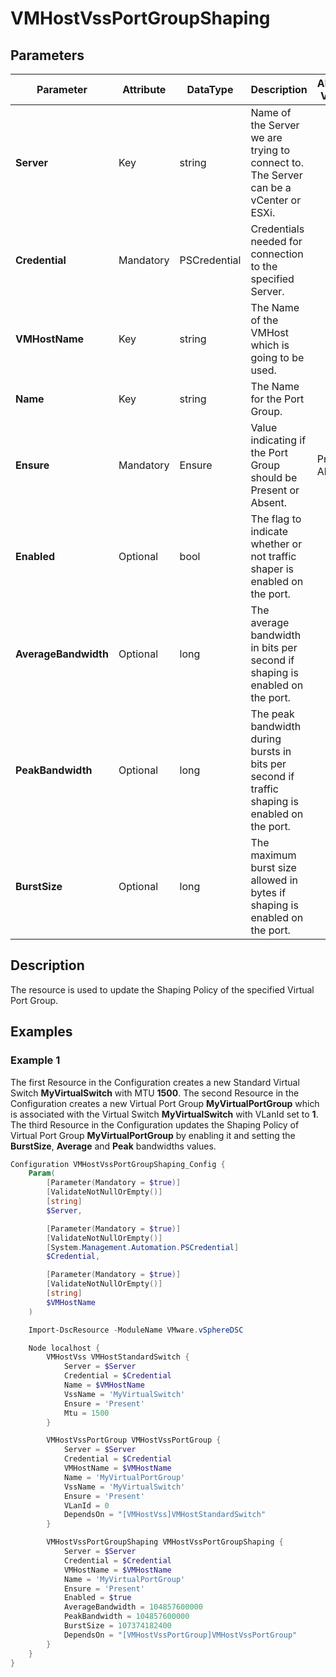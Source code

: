 # VMHostVssPortGroupShaping

## Parameters

| Parameter | Attribute | DataType | Description | Allowed Values |
| --- | --- | --- | --- | --- |
| **Server** | Key | string | Name of the Server we are trying to connect to. The Server can be a vCenter or ESXi. ||
| **Credential** | Mandatory | PSCredential | Credentials needed for connection to the specified Server. ||
| **VMHostName** | Key | string | The Name of the VMHost which is going to be used. ||
| **Name** | Key | string | The Name for the Port Group. ||
| **Ensure** | Mandatory | Ensure | Value indicating if the Port Group should be Present or Absent. | Present, Absent |
| **Enabled** | Optional | bool | The flag to indicate whether or not traffic shaper is enabled on the port. ||
| **AverageBandwidth** | Optional | long | The average bandwidth in bits per second if shaping is enabled on the port. ||
| **PeakBandwidth** | Optional | long | The peak bandwidth during bursts in bits per second if traffic shaping is enabled on the port. ||
| **BurstSize** | Optional | long | The maximum burst size allowed in bytes if shaping is enabled on the port. ||

## Description
The resource is used to update the Shaping Policy of the specified Virtual Port Group.

## Examples

### Example 1

The first Resource in the Configuration creates a new Standard Virtual Switch **MyVirtualSwitch** with MTU **1500**. The second Resource in the Configuration creates a new Virtual Port Group **MyVirtualPortGroup** which is associated with the Virtual Switch **MyVirtualSwitch** with VLanId set to **1**. The third Resource in the Configuration updates the Shaping Policy of Virtual Port Group **MyVirtualPortGroup** by enabling it and setting the **BurstSize**, **Average** and **Peak** bandwidths values.

```powershell
Configuration VMHostVssPortGroupShaping_Config {
    Param(
        [Parameter(Mandatory = $true)]
        [ValidateNotNullOrEmpty()]
        [string]
        $Server,

        [Parameter(Mandatory = $true)]
        [ValidateNotNullOrEmpty()]
        [System.Management.Automation.PSCredential]
        $Credential,

        [Parameter(Mandatory = $true)]
        [ValidateNotNullOrEmpty()]
        [string]
        $VMHostName
    )

    Import-DscResource -ModuleName VMware.vSphereDSC

    Node localhost {
        VMHostVss VMHostStandardSwitch {
            Server = $Server
            Credential = $Credential
            Name = $VMHostName
            VssName = 'MyVirtualSwitch'
            Ensure = 'Present'
            Mtu = 1500
        }

        VMHostVssPortGroup VMHostVssPortGroup {
            Server = $Server
            Credential = $Credential
            VMHostName = $VMHostName
            Name = 'MyVirtualPortGroup'
            VssName = 'MyVirtualSwitch'
            Ensure = 'Present'
            VLanId = 0
            DependsOn = "[VMHostVss]VMHostStandardSwitch"
        }

        VMHostVssPortGroupShaping VMHostVssPortGroupShaping {
            Server = $Server
            Credential = $Credential
            VMHostName = $VMHostName
            Name = 'MyVirtualPortGroup'
            Ensure = 'Present'
            Enabled = $true
            AverageBandwidth = 104857600000
            PeakBandwidth = 104857600000
            BurstSize = 107374182400
            DependsOn = "[VMHostVssPortGroup]VMHostVssPortGroup"
        }
    }
}
```
